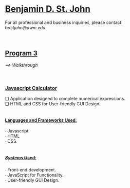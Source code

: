 <h1><a href="https://github.com/sanctusjack">Benjamin D. St. John</a></h1>
For all professional and business inquiries, please contact:<i> bdstjohn@uwm.edu</i> <br>
<br>
<br>
<h2><a href="https://github.com/sanctusjack/Project-3-Calculator">Program 3</a></h2>
<i>⟹ Walkthrough</i> <br>
<br>
<br>
<h3><a href="https://github.com/sanctusjack/Project-3-Calculator/blob/main/script.js">Javascript Calculator</a></h3>
    ❏ Application designed to complete numerical expressions.</i> <br>
    ❏ HTML and CSS for User-friendly GUI Design.
<br>
<br>
<h4><a href="https://github.com/sanctusjack/Benjamin-D-St-John/tree/main">Languages and Frameworks Used:</a></h4>
    ∙ Javascript <br>
    ∙ HTML <br>
    ∙ CSS.
<br>
<br>
<h5><a href="https://github.com/sanctusjack/Project-3-Calculator">Systems Used:</a></h5>
    ∙ Front-end development. <br>
    ∙ JavaScript for Functionality. <br>
    ∙ User-friendly GUI Design. 
<br>
<br>
